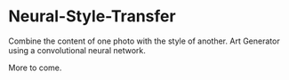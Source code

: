 # Neural-Style-Transfer
Combine the content of one photo with the style of another. Art Generator using a convolutional neural network. 

More to come.
